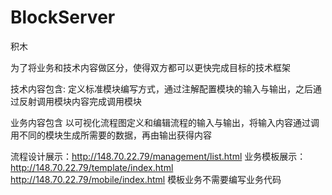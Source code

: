 # BlockServer
积木

为了将业务和技术内容做区分，使得双方都可以更快完成目标的技术框架

技术内容包含:
定义标准模块编写方式，通过注解配置模块的输入与输出，之后通过反射调用模块内容完成调用模块

业务内容包含
以可视化流程图定义和编辑流程的输入与输出，将输入内容通过调用不同的模块生成所需要的数据，再由输出获得内容

流程设计展示：http://148.70.22.79/management/list.html
业务模板展示：http://148.70.22.79/template/index.html  http://148.70.22.79/mobile/index.html
模板业务不需要编写业务代码
